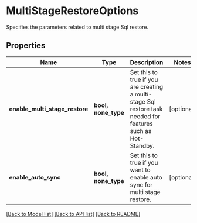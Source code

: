 # MultiStageRestoreOptions

Specifies the parameters related to multi stage Sql restore.

## Properties
Name | Type | Description | Notes
------------ | ------------- | ------------- | -------------
**enable_multi_stage_restore** | **bool, none_type** | Set this to true if you are creating a multi-stage Sql restore task needed for features such as Hot-Standby. | [optional] 
**enable_auto_sync** | **bool, none_type** | Set this to true if you want to enable auto sync for multi stage restore. | [optional] 

[[Back to Model list]](../README.md#documentation-for-models) [[Back to API list]](../README.md#documentation-for-api-endpoints) [[Back to README]](../README.md)


